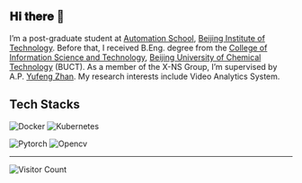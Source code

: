 



## 𝐇𝐢 𝐭𝐡𝐞𝐫𝐞 👋

I’m a post-graduate student at [Automation School](https://ac.bit.edu.cn/), [Beijing Institute of Technology](https://english.bit.edu.cn/). Before that, I received B.Eng. degree from the [College of Information Science and Technology](https://en-cist.buct.edu.cn/main.htm), [Beijing University of Chemical Technology](https://english.buct.edu.cn/main.htm) (BUCT).  As a member of the X-NS Group, I’m supervised by A.P. [Yufeng Zhan](https://ray-zhan.github.io/).  My research interests include Video Analytics System.

## Tech Stacks

![Docker](https://img.shields.io/badge/docker-%230db7ed.svg?style=for-the-badge&logo=docker&logoColor=white)
![Kubernetes](https://img.shields.io/badge/kubernetes-%23326ce5.svg?style=for-the-badge&logo=kubernetes&logoColor=white)
<!-- ![OpenFaas](https://img.shields.io/badge/OpenFaas-086CD9?style=for-the-badge&logo=openfaas&logoColor=white) -->
![Pytorch](https://img.shields.io/badge/Pytorch-D3380D?style=for-the-badge&logo=pytorch&logoColor=white)
![Opencv](https://img.shields.io/badge/Opencv-FE7875?style=for-the-badge&logo=opencv&logoColor=white)

---
![Visitor Count](https://profile-counter.glitch.me/livioni/count.svg)

<!--
**Livioni/Livioni** is a ✨ _special_ ✨ repository because its `README.md` (this file) appears on your GitHub profile.

Here are some ideas to get you started:

- 🔭 I’m currently working on ...
- 🌱 I’m currently learning ...
- 👯 I’m looking to collaborate on ...
- 🤔 I’m looking for help with ...
- 💬 Ask me about ...
- 📫 How to reach me: ...
- 😄 Pronouns: ...
- ⚡ Fun fact: ...



[![Livion's github activity graph](https://activity-graph.herokuapp.com/graph?username=Livioni&theme=github)](https://github.com/Livioni/github-readme-activity-graph)

<img src="https://github-readme-stats.vercel.app/api?username=Livioni&show_icons=true&icon_color=CE1D2D&text_color=718096&bg_color=ffffff&hide_title=true" /> [![Top Langs](https://github-readme-stats.vercel.app/api/top-langs/?username=Livioni&layout=compact)](https://github.com/Livioni/github-readme-stats)

-->

